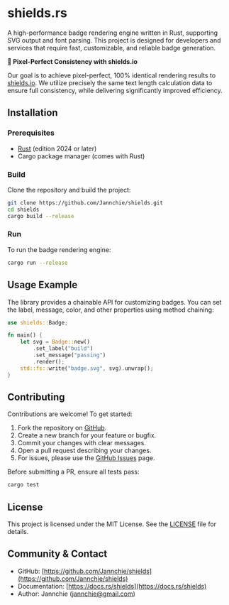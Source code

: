 # shields.rs

A high-performance badge rendering engine written in Rust, supporting SVG output and font parsing. This project is designed for developers and services that require fast, customizable, and reliable badge generation.

**🎯 Pixel-Perfect Consistency with shields.io**

Our goal is to achieve pixel-perfect, 100% identical rendering results to [shields.io](https://shields.io/). We utilize precisely the same text length calculation data to ensure full consistency, while delivering significantly improved efficiency.

## Installation

### Prerequisites

- [Rust](https://www.rust-lang.org/tools/install) (edition 2024 or later)
- Cargo package manager (comes with Rust)

### Build

Clone the repository and build the project:

```bash
git clone https://github.com/Jannchie/shields.git
cd shields
cargo build --release
```

### Run

To run the badge rendering engine:

```bash
cargo run --release
```

## Usage Example

The library provides a chainable API for customizing badges. You can set the label, message, color, and other properties using method chaining:

```rust
use shields::Badge;

fn main() {
    let svg = Badge::new()
        .set_label("build")
        .set_message("passing")
        .render();
    std::fs::write("badge.svg", svg).unwrap();
}
```

## Contributing

Contributions are welcome! To get started:

1. Fork the repository on [GitHub](https://github.com/Jannchie/shields).
2. Create a new branch for your feature or bugfix.
3. Commit your changes with clear messages.
4. Open a pull request describing your changes.
5. For issues, please use the [GitHub Issues](https://github.com/Jannchie/shields/issues) page.

Before submitting a PR, ensure all tests pass:

```bash
cargo test
```

## License

This project is licensed under the MIT License. See the [LICENSE](LICENSE) file for details.

## Community & Contact

- GitHub: [https://github.com/Jannchie/shields](https://github.com/Jannchie/shields)
- Documentation: [https://docs.rs/shields](https://docs.rs/shields)
- Author: Jannchie (<jannchie@gmail.com>)
